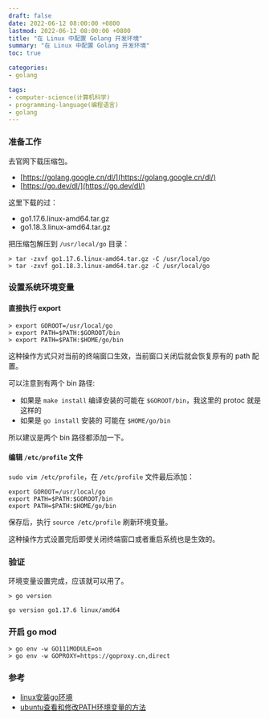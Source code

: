 ```yaml
---
draft: false
date: 2022-06-12 08:00:00 +0800
lastmod: 2022-06-12 08:00:00 +0800
title: "在 Linux 中配置 Golang 开发环境"
summary: "在 Linux 中配置 Golang 开发环境"
toc: true

categories:
- golang

tags:
- computer-science(计算机科学)
- programming-language(编程语言)
- golang
---
```


### 准备工作

去官网下载压缩包。

- [https://golang.google.cn/dl/](https://golang.google.cn/dl/)
- [https://go.dev/dl/](https://go.dev/dl/)

这里下载的过：

- go1.17.6.linux-amd64.tar.gz
- go1.18.3.linux-amd64.tar.gz

把压缩包解压到 `/usr/local/go` 目录：

```shell
> tar -zxvf go1.17.6.linux-amd64.tar.gz -C /usr/local/go
> tar -zxvf go1.18.3.linux-amd64.tar.gz -C /usr/local/go
```

### 设置系统环境变量

#### 直接执行 export

```shell
> export GOROOT=/usr/local/go
> export PATH=$PATH:$GOROOT/bin
> export PATH=$PATH:$HOME/go/bin
```

这种操作方式只对当前的终端窗口生效，当前窗口关闭后就会恢复原有的 path 配置。

可以注意到有两个 bin 路径:

- 如果是 `make install` 编译安装的可能在 `$GOROOT/bin`，我这里的 protoc 就是这样的
- 如果是 `go install` 安装的 可能在 `$HOME/go/bin`

所以建议是两个 bin 路径都添加一下。

#### 编辑 `/etc/profile` 文件

`sudo vim /etc/profile`，在 `/etc/profile` 文件最后添加：

```shell
export GOROOT=/usr/local/go
export PATH=$PATH:$GOROOT/bin
export PATH=$PATH:$HOME/go/bin
```

保存后，执行 `source /etc/profile` 刷新环境变量。

这种操作方式设置完后即使关闭终端窗口或者重启系统也是生效的。

### 验证

环境变量设置完成，应该就可以用了。

```shell
> go version

go version go1.17.6 linux/amd64
```

### 开启 go mod

```shell
> go env -w GO111MODULE=on
> go env -w GOPROXY=https://goproxy.cn,direct
```

### 参考

- [linux安装go环境](https://blog.csdn.net/qq_44847649/article/details/123048329)
- [ubuntu查看和修改PATH环境变量的方法](https://wenku.baidu.com/view/45b7766dcb50ad02de80d4d8d15abe23482f036c.html)
